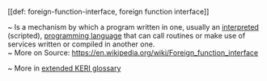 [[def: foreign-function-interface, foreign function interface]]

~ Is a mechanism by which a program written in one, usually an [interpreted](https://en.wikipedia.org/wiki/Interpreted_(programming_languages)) (scripted), [programming language](https://en.wikipedia.org/wiki/Programming_language) that can call routines or make use of services written or compiled in another one.  
~ More on Source: https://en.wikipedia.org/wiki/Foreign_function_interface

~ More in <a href="https://weboftrust.github.io/WOT-terms/docs/glossary/foreign-function-interface">extended KERI glossary</a>
